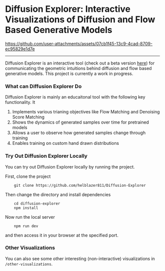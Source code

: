 # Diffusion Explorer: Interactive Visualizations of Diffusion and Flow Based Generative Models


https://github.com/user-attachments/assets/07cb1f45-13c9-4cad-8709-ec95829e1d7e
<!-- <video controls>
  <source src="DiffusionLabDemoVideo.mov">
  Your browser does not support the video tag.
</video> -->

---

Diffusion Explorer is an interactive tool (check out a beta version [here](https://alechelbling.com/Diffusion-Explorer)) for communicating the geometric intuitions behind diffusion and flow based generative models. This project is currently a work in progress. 

### What can Diffusion Explorer Do

Diffusion Explorer is mainly an educaitonal tool with the following key functionality. It 

1. Implements various trianing objectives like Flow Matching and Denoising Score Matching
2. Shows the dynamics of generated samples over time for pretrained models
3. Allows a user to observe how generated samples change through training
4. Enables training on custom hand drawn distributions

### Try Out Diffusion Explorer Locally

You can try out Diffusion Explorer locally by running the project.

First, clone the project
```
    git clone https://github.com/helblazer811/Diffusion-Explorer
```
Then change the directory and install dependencies
```
    cd diffusion-explorer
    npm install
```
Now run the local server
```
    npm run dev
```
and then access it in your browser at the specified port. 

### Other Visualizations

You can also see some other interesting (non-interactive) visualizations in `/other-visualizations`. 
